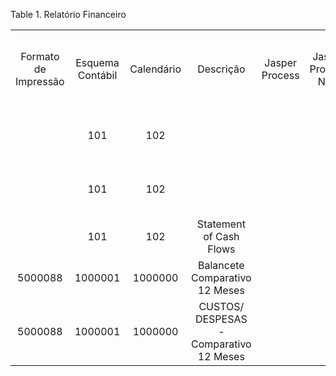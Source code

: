 <div id="d539309e1" class="table">

<div class="table-title">

Table 1. Relatório
Financeiro

</div>

<div class="table-contents">

|                      |                  |            |                                         |                |                    |                |                                                |                   |                                         |                                   |             |                      |                                 |                 |
| :------------------: | :--------------: | :--------: | :-------------------------------------: | :------------: | :----------------: | :------------: | :--------------------------------------------: | :---------------: | :-------------------------------------: | :-------------------------------: | :---------: | :------------------: | :-----------------------------: | :-------------: |
| Formato de Impressão | Esquema Contábil | Calendário |                Descrição                | Jasper Process | Jasper Process Now | Listar Origens | Incluir contas de origem sem nenhuma transação | Listar Transações |                  Nome                   | Conjunto de Colunas de Relatórios | Report Cube | Relatório Financeiro | Conjunto de Linhas de Relatório | Processar Agora |
|                      |       101        |    102     |                                         |                |                    |      true      |                     false                      |       false       |     Income Statement Current Month      |                101                |             |         101          |               102               |      false      |
|                      |       101        |    102     |                                         |                |                    |      true      |                     false                      |       true        |       Balance Sheet Current Month       |                100                |             |         100          |               100               |      false      |
|                      |       101        |    102     |         Statement of Cash Flows         |                |                    |     false      |                     false                      |       false       |         Statement of Cash Flows         |                102                |             |         102          |               104               |      false      |
|       5000088        |     1000001      |  1000000   |     Balancete Comparativo 12 Meses      |                |         N          |      true      |                     false                      |       false       |     Balancete Comparativo 12 Meses      |              5000000              |             |       5000000        |             5000000             |      false      |
|       5000088        |     1000001      |  1000000   | CUSTOS/ DESPESAS - Comparativo 12 Meses |                |         N          |      true      |                     false                      |       false       | CUSTOS/ DESPESAS - Comparativo 12 Meses |              5000000              |             |       5000001        |             5000001             |      false      |

</div>

</div>
